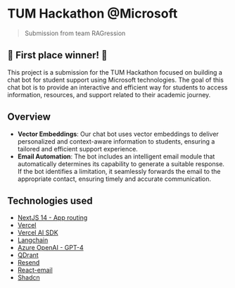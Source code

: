 # TUM Hackathon @Microsoft 
> Submission from team RAGression

## 👑 First place winner! 👑

This project is a submission for the TUM Hackathon focused on building a chat bot for student support using Microsoft technologies. 
The goal of this chat bot is to provide an interactive and efficient way for students to access information, resources, and support related to their academic journey.

## Overview

- **Vector Embeddings**: Our chat bot uses vector embeddings to deliver personalized and context-aware information to students, ensuring a tailored and efficient support experience.
- **Email Automation**: The bot includes an intelligent email module that automatically determines its capability to generate a suitable response. If the bot identifies a limitation, it seamlessly forwards the email to the appropriate contact, ensuring timely and accurate communication.

## Technologies used

- [NextJS 14 - App routing](https://nextjs.org/)
- [Vercel](https://vercel.com/)
- [Vercel AI SDK](https://sdk.vercel.ai/docs)
- [Langchain](https://js.langchain.com/docs/get_started/introduction)
- [Azure OpenAI - GPT-4](https://azure.microsoft.com/en-us/products/ai-services/openai-service)
- [QDrant](https://qdrant.tech/)
- [Resend](https://resend.com/)
- [React-email](https://react.email/)
- [Shadcn](https://ui.shadcn.com/)
